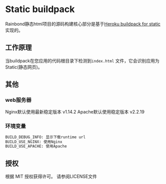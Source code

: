 # Static  buildpack

Rainbond静态html项目的源码构建核心部分是基于[Heroku buildpack for static ](https://github.com/heroku/heroku-buildpack-static)实现的。

## 工作原理

当buildpack在您应用的代码根目录下检测到`index.html` 文件，它会识别应用为Static(静态网页)。

## 其他

### web服务器
Nginx默认使用最新稳定版本 v1.14.2
Apache默认使用稳定版本 v2.2.19

### 环境变量

```bash
BUILD_DEBUG_INFO: 显示下载runtime url
BUILD_USE_NGINX: 使用Nginx
BUILD_USE_APACHE: 使用Apache
```

## 授权

根据 MIT 授权获得许可。 请参阅LICENSE文件
